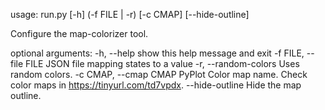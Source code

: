 usage: run.py [-h] (-f FILE | -r) [-c CMAP] [--hide-outline]

Configure the map-colorizer tool.

optional arguments:
  -h, --help            show this help message and exit
  -f FILE, --file FILE  JSON file mapping states to a value
  -r, --random-colors   Uses random colors.
  -c CMAP, --cmap CMAP  PyPlot Color map name. Check color maps in
                        https://tinyurl.com/td7vpdx.
  --hide-outline        Hide the map outline.
